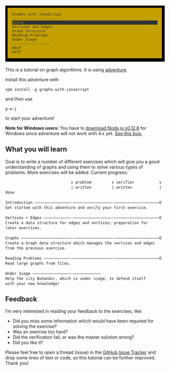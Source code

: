 ![Adventure Menu](files/Menu.png)

This is a tutorial on graph algorithms. It is using [adventure](https://www.npmjs.com/package/adventure).

Install this adventure with

    npm install -g graphs-with-javascript

and then use

    g-w-j

to start your adventure!

**Note for Windows users:** You have to [download Node.js v0.12.6](http://nodejs.org/dist/v0.12.6/node-v0.12.6-x86.msi)
for Windows since adventure will not work with 4.x yet. [See this bug.](https://github.com/nodeschool/discussions/issues/1448)

## What you will learn

Goal is to write a number of different exercises which will give you a good understanding of graphs and using them
to solve various types of problems. More exercises will be added. Current progress:

                                 v problem         v verifier           v
                                 | written         | written            | done
                                 
    Introduction ————————————————·—————————————————·————————————————————O
    Get started with this adventure and verify your first exercise.
    
    Vertices + Edges ————————————·—————————————————·————————————————————O
    Create a data structure for edges and vertices; preparation for
    later exercises.
    
    Graphs ——————————————————————·—————————————————·————————————————————O
    Create a Graph data structure which manages the vertices and edges
    from the previous exercise.
    
    Reading Problems ————————————·—————————————————·————————————————————O
    Read large graphs from files.
    
    Under Siege —————————————————·————————————
    Help the city Bohandur, which is under siege, to defend itself 
    with your new knowledge!


## Feedback

I’m very interested in reading your feedback to the exercises, like:

* Did you miss some information which would have been required for solving the exercise?
* Was an exercise too hard?
* Did the verification fail, or was the master solution wrong?
* Did you like it?

Please feel free to open a thread (issue) in the [GitHub Issue Tracker](https://github.com/Granjow/graphs-with-javascript/issues)
and drop some lines of text or code, so this tutorial can be further improved. Thank you!
